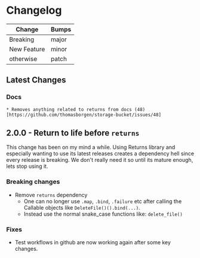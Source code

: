 # Changelog

| Change | Bumps |
| - | - |
| Breaking | major |
| New Feature | minor |
| otherwise | patch |

## Latest Changes

### Docs

    * Removes anything related to returns from docs (48)[https://github.com/thomasborgen/storage-bucket/issues/48]

## 2.0.0 - Return to life before `returns`

This change has been on my mind a while. Using Returns library and especially wanting to use its latest releases creates a dependency hell since every release is breaking. We don't really need it so until its mature enough, lets stop using it.

### Breaking changes

* Remove `returns` dependency
  * One can no longer use `.map`, `.bind`, `.failure` etc after calling the Callable objects like `DeleteFile()().bind(...)`.
  * Instead use the normal snake_case functions like: `delete_file()`

### Fixes

* Test workflows in github are now working again after some key changes.
